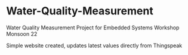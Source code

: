 # Water-Quality-Measurement

Water Quality Measurement Project for Embedded Systems Workshop Monsoon 22

Simple website created, updates latest values directly from Thingspeak